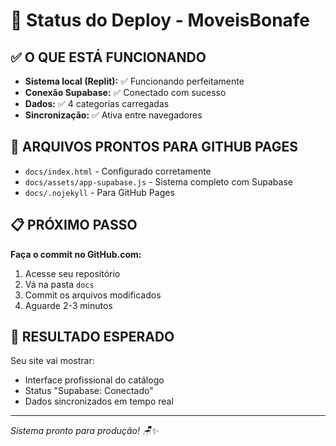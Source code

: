 # 🎉 Status do Deploy - MoveisBonafe

## ✅ O QUE ESTÁ FUNCIONANDO
- **Sistema local (Replit):** ✅ Funcionando perfeitamente
- **Conexão Supabase:** ✅ Conectado com sucesso
- **Dados:** ✅ 4 categorias carregadas
- **Sincronização:** ✅ Ativa entre navegadores

## 🚀 ARQUIVOS PRONTOS PARA GITHUB PAGES
- `docs/index.html` - Configurado corretamente
- `docs/assets/app-supabase.js` - Sistema completo com Supabase
- `docs/.nojekyll` - Para GitHub Pages

## 📋 PRÓXIMO PASSO
**Faça o commit no GitHub.com:**
1. Acesse seu repositório
2. Vá na pasta `docs` 
3. Commit os arquivos modificados
4. Aguarde 2-3 minutos

## 🎯 RESULTADO ESPERADO
Seu site vai mostrar:
- Interface profissional do catálogo
- Status "Supabase: Conectado"
- Dados sincronizados em tempo real

---
*Sistema pronto para produção! 🪑✨*